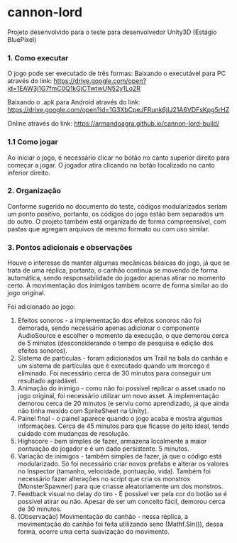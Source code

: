 # cannon-lord
Projeto desenvolvido para o teste para desenvolvedor Unity3D (Estágio BluePixel)

### 1. Como executar
O jogo pode ser executado de três formas:
Baixando o executável para PC através do link: https://drive.google.com/open?id=1EAW3j1G7fmC0Q1kGjCTwtwUN52y1Lo2R

Baixando o .apk para Android através do link: https://drive.google.com/open?id=1G3XbCpeJFRunk6jIJ21A6VDFsKpg5rHZ

Online através do link: https://armandoagra.github.io/cannon-lord-build/


### 1.1 Como jogar
Ao iniciar o jogo, é necessário clicar no botão no canto superior direito para começar a jogar. O jogador atira clicando no botão localizado no canto inferior direito.

### 2. Organização
Conforme sugerido no documento do teste, códigos modularizados seriam um ponto positivo, portanto, os códigos do jogo estão bem separados um do outro. O projeto também está organizado de forma compreensível, com pastas que agregam arquivos de mesmo formato ou com uso similar. 

### 3. Pontos adicionais e observações
Houve o interesse de manter algumas mecânicas básicas do jogo, já que se trata de uma réplica, portanto, o canhão continua se movendo de forma automática, sendo responsabilidade do jogador apenas atirar no momento certo. A movimentação dos inimigos também ocorre de forma similar ao do jogo original.

Foi adicionado ao jogo: 
1) Efeitos sonoros - a implementação dos efeitos sonoros não foi demorada, sendo necessário apenas adicionar o componente AudioSource e escolher o momento da execução, o que demorou cerca de 5 minutos (desconsiderando o tempo de pesquisa e edição dos efeitos sonoros).
2) Sistema de partículas - foram adicionados um Trail na bala do canhão e um sistema de partículas que é executado quando um morcego é eliminado. Foi necessário cerca de 30 minutos para conseguir um resultado agradável.
3) Animação do inimigo - como não foi possível replicar o asset usado no jogo original, foi necessário utilizar um novo asset. A implementação demorou cerca de 20 minutos (e serviu como aprendizado, já que ainda não tinha mexido com SpriteSheet na Unity).
4) Painel final - o painel aparece quando o jogo acaba e mostra algumas informações. Cerca de 45 minutos para que ficasse do jeito ideal, tendo cuidado com mudanças de resolução.
5) Highscore - bem simples de fazer, armazena localmente a maior pontuação do jogador e é um dado persistente. 5 minutos.
6) Variação de inimigos - também simples de fazer, já que o código está modularizado. Só foi necessário criar novos prefabs e alterar os valores no Inspector (tamanho, velocidade, pontuação, vida). Também foi necessário fazer alterações no script que cria os monstros (MonsterSpawner) para que criasse aleatoriamente um dos monstros.
7) Feedback visual no delay do tiro - É possível ver pela cor do botão se é possível atirar ou não. Apesar de ser um conceito fácil, demorou cerca de 30 minutos.
8) (Observação) Movimentação do canhão - nessa réplica, a movimentação do canhão foi feita utilizando seno (Mathf.Sin()), dessa forma, ocorre uma certa suavização do movimento. 

